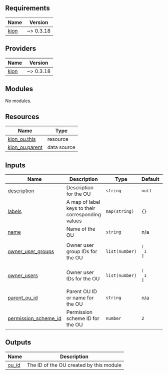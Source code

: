 <!-- BEGIN_TF_DOCS -->
## Requirements

| Name | Version |
|------|---------|
| <a name="requirement_kion"></a> [kion](#requirement\_kion) | ~> 0.3.18 |

## Providers

| Name | Version |
|------|---------|
| <a name="provider_kion"></a> [kion](#provider\_kion) | ~> 0.3.18 |

## Modules

No modules.

## Resources

| Name | Type |
|------|------|
| [kion_ou.this](https://registry.terraform.io/providers/kionsoftware/kion/latest/docs/resources/ou) | resource |
| [kion_ou.parent](https://registry.terraform.io/providers/kionsoftware/kion/latest/docs/data-sources/ou) | data source |

## Inputs

| Name | Description | Type | Default | Required |
|------|-------------|------|---------|:--------:|
| <a name="input_description"></a> [description](#input\_description) | Description for the OU | `string` | `null` | no |
| <a name="input_labels"></a> [labels](#input\_labels) | A map of label keys to their corresponding values | `map(string)` | `{}` | no |
| <a name="input_name"></a> [name](#input\_name) | Name of the OU | `string` | n/a | yes |
| <a name="input_owner_user_groups"></a> [owner\_user\_groups](#input\_owner\_user\_groups) | Owner user group IDs for the OU | `list(number)` | <pre>[<br>  1<br>]</pre> | no |
| <a name="input_owner_users"></a> [owner\_users](#input\_owner\_users) | Owner user IDs for the OU | `list(number)` | <pre>[<br>  1<br>]</pre> | no |
| <a name="input_parent_ou_id"></a> [parent\_ou\_id](#input\_parent\_ou\_id) | Parent OU ID or name for the OU | `string` | n/a | yes |
| <a name="input_permission_scheme_id"></a> [permission\_scheme\_id](#input\_permission\_scheme\_id) | Permission scheme ID for the OU | `number` | `2` | no |

## Outputs

| Name | Description |
|------|-------------|
| <a name="output_ou_id"></a> [ou\_id](#output\_ou\_id) | The ID of the OU created by this module |
<!-- END_TF_DOCS -->